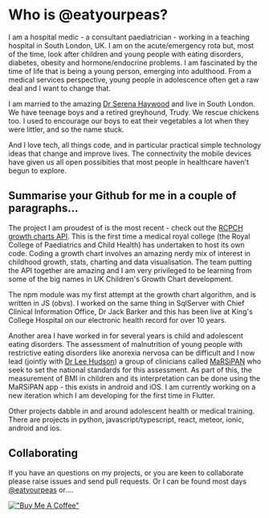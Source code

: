 # Who is @eatyourpeas?

I am a hospital medic - a consultant paediatrician - working in a teaching hospital in South London, UK.
I am on the acute/emergency rota but, most of the time, look after children and young people with eating disorders, diabetes, obesity and hormone/endocrine problems. I am fascinated by the time of life that is being a young person, emerging into adulthood. From a medical services perspective, young people in adolescence often get a raw deal and I want to change that.

I am married to the amazing [Dr Serena Haywood](https://twitter.com/serenahaywood) and live in South London. We have teenage boys and a retired greyhound, Trudy. We rescue chickens too. I used to encourage our boys to eat their vegetables a lot when they were littler, and so the name stuck.

And I love tech, all things code, and in particular practical simple technology ideas that change and improve lives. The connectivity the mobile devices have given us all open possibities that most people in healthcare haven't begun to explore.

## Summarise your Github for me in a couple of paragraphs...

The project I am proudest of is the most recent - check out the [RCPCH growth charts API](https://github.com/rcpch). This is the first time a medical royal college (the Royal College of Paediatrics and Child Health) has undertaken to host its own code. Coding a growth chart involves an amazing nerdy mix of interest in childhood growth, stats, charting and data visualisation. The team putting the API together are amazing and I am very privileged to be learning from some of the big names in UK Children's Growth Chart development.

The npm module was my first attempt at the growth chart algorithm, and is written in JS (obvs). I worked on the same thing in SqlServer with Chief Clinical Information Office, Dr Jack Barker and this has been live at King's College Hospital on our electronic health record for over 10 years.

Another area I have worked in for several years is child and adolescent eating disorders. The assessment of malnutrition of young people with restrictive eating disorders like anorexia nervosa can be difficult and I now lead (jointly with [Dr Lee Hudson](https://twitter.com/leehudson111)) a group of clinicians called [MaRSiPAN](www.marsipan.org.uk) who seek to set the national standards for this assessment. As part of this, the measurement of BMI in children and its interpretation can be done using the MaRSiPAN app - this exists in android and iOS. I am currently working on a new iteration which I am developing for the first time in Flutter.

Other projects dabble in and around adolescent health or medical training. There are projects in python, javascript/typescript, react, meteor, ionic, android and ios.

## Collaborating

If you have an questions on my projects, or you are keen to collaborate please raise issues and send pull requests. Or I can be found most days [@eatyourpeas](https://twitter.com/eatyourpeas)
or....

[!["Buy Me A Coffee"](https://www.buymeacoffee.com/assets/img/custom_images/orange_img.png)](https://www.buymeacoffee.com/eatyourpeas)
